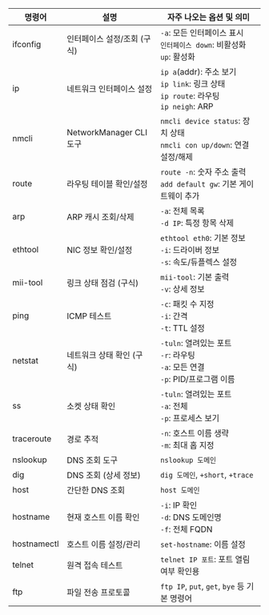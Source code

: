 | 명령어       | 설명                                 | 자주 나오는 옵션 및 의미                                                                  |
|--------------|--------------------------------------|--------------------------------------------------------------------------------------------|
| ifconfig     | 인터페이스 설정/조회 (구식)           | `-a`: 모든 인터페이스 표시<br>`인터페이스 down`: 비활성화<br>`up`: 활성화                 |
| ip           | 네트워크 인터페이스 설정              | `ip a`(addr): 주소 보기<br>`ip link`: 링크 상태<br>`ip route`: 라우팅<br>`ip neigh`: ARP |
| nmcli        | NetworkManager CLI 도구              | `nmcli device status`: 장치 상태<br>`nmcli con up/down`: 연결 설정/해제                   |
| route        | 라우팅 테이블 확인/설정              | `route -n`: 숫자 주소 출력<br>`add default gw`: 기본 게이트웨이 추가                      |
| arp          | ARP 캐시 조회/삭제                   | `-a`: 전체 목록<br>`-d IP`: 특정 항목 삭제                                                |
| ethtool      | NIC 정보 확인/설정                   | `ethtool eth0`: 기본 정보<br>`-i`: 드라이버 정보<br>`-s`: 속도/듀플렉스 설정              |
| mii-tool     | 링크 상태 점검 (구식)                | `mii-tool`: 기본 출력<br>`-v`: 상세 정보                                                  |
| ping         | ICMP 테스트                          | `-c`: 패킷 수 지정<br>`-i`: 간격<br>`-t`: TTL 설정                                        |
| netstat      | 네트워크 상태 확인 (구식)            | `-tuln`: 열려있는 포트<br>`-r`: 라우팅<br>`-a`: 모든 연결<br>`-p`: PID/프로그램 이름      |
| ss           | 소켓 상태 확인                       | `-tuln`: 열려있는 포트<br>`-a`: 전체<br>`-p`: 프로세스 보기                               |
| traceroute   | 경로 추적                            | `-n`: 호스트 이름 생략<br>`-m`: 최대 홉 지정                                              |
| nslookup     | DNS 조회 도구                        | `nslookup 도메인`                                                                          |
| dig          | DNS 조회 (상세 정보)                 | `dig 도메인`, `+short`, `+trace`                                                           |
| host         | 간단한 DNS 조회                      | `host 도메인`                                                                              |
| hostname     | 현재 호스트 이름 확인                | `-i`: IP 확인<br>`-d`: DNS 도메인명<br>`-f`: 전체 FQDN                                     |
| hostnamectl  | 호스트 이름 설정/관리                | `set-hostname`: 이름 설정                                                                  |
| telnet       | 원격 접속 테스트                     | `telnet IP 포트`: 포트 열림 여부 확인용                                                    |
| ftp          | 파일 전송 프로토콜                   | `ftp IP`, `put`, `get`, `bye` 등 기본 명령어                                               |
